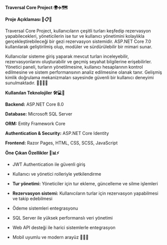 **Traversal Core Project 🌍✈️🗺️**

**Proje Açıklaması 🚀📋🔧**

Traversal Core Project, kullanıcıların çeşitli turları keşfedip rezervasyon yapabilecekleri, yöneticilerin ise tur ve kullanıcı yönetimini kolaylıkla gerçekleştirebileceği bir gezi rezervasyon sistemidir. ASP.NET Core 7.0 kullanılarak geliştirilmiş olup, modüler ve sürdürülebilir bir mimari sunar.

Kullanıcılar sisteme giriş yaparak mevcut turları inceleyebilir, rezervasyonlarını oluşturabilir ve geçmiş seyahat bilgilerine erişebilirler. Yönetici paneli, turların yönetilmesine, kullanıcı hesaplarının kontrol edilmesine ve sistem performansının analiz edilmesine olanak tanır. Gelişmiş kimlik doğrulama mekanizmaları sayesinde güvenli bir kullanıcı deneyimi sunulmaktadır. 🎯👨‍💻🔑

**Kullanılan Teknolojiler 🛠️💻📡**

**Backend:** ASP.NET Core 8.0

**Database:** Microsoft SQL Server

**ORM:** Entity Framework Core

**Authentication & Security:** ASP.NET Core Identity

**Frontend:** Razor Pages, HTML, CSS, SCSS, JavaScript

**Öne Çıkan Özellikler 🌟📊⚡**

* JWT Authentication ile güvenli giriş

* Kullanıcı ve yönetici rolleriyle yetkilendirme

* **Tur yönetimi:** Yöneticiler için tur ekleme, güncelleme ve silme işlemleri

* **Rezervasyon sistemi:** Kullanıcıların turlar için rezervasyon yapabilmesi ve takip edebilmesi

* Ödeme sistemleri entegrasyonu

* SQL Server ile yüksek performanslı veri yönetimi

* Web API desteği ile harici sistemlerle entegrasyon

* Mobil uyumlu ve modern arayüz 🎨📱💡
